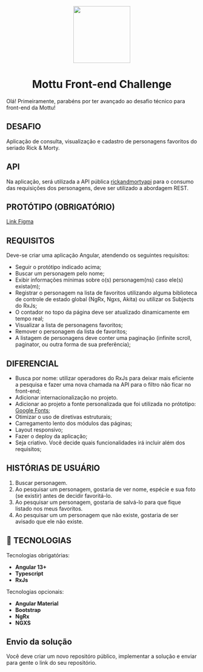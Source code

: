 
<p align="center"><img src="https://mottu.com.br/wp-content/uploads/2022/02/Mottu-grupo-verde-horizontal.png" width="150" /></p>
<h1 align="center">Mottu Front-end Challenge</h1>

Olá! 
Primeiramente, parabéns por ter avançado ao desafio técnico para front-end da Mottu! 

## DESAFIO

<p>
  Aplicação de consulta, visualização e cadastro de personagens favoritos do seriado Rick & Morty.
</p>

## API
Na aplicação, será utilizada a API pública [rickandmortyapi](https://rickandmortyapi.com/documentation/#introduction) para o consumo das requisições dos personagens, deve ser utilizado a abordagem REST.

## PROTÓTIPO (OBRIGATÓRIO)
[Link Figma](https://www.figma.com/file/c8xS5wew3KBVVY62BS2imT/.%F0%9F%94%93-%5BInterno%5D-Teste-t%C3%A9cnico?type=design&node-id=1%3A210&mode=design&t=vHzykxexPvSxZoFk-1) 

## REQUISITOS
Deve-se criar uma aplicação Angular, atendendo os seguintes requisitos:
* Seguir o protótipo indicado acima;
* Buscar um personagem pelo nome;
* Exibir informações mínimas sobre o(s) personagem(ns) caso ele(s) exista(m);
* Registrar o personagem na lista de favoritos utilizando alguma biblioteca de controle de estado global (NgRx, Ngxs, Akita) ou utilizar os Subjects do RxJs;
* O contador no topo da página deve ser atualizado dinamicamente em tempo real;
* Visualizar a lista de personagens favoritos;
* Remover o personagem da lista de favoritos;
* A listagem de personagens deve conter uma paginação (infinite scroll, paginator, ou outra forma de sua preferência);

## DIFERENCIAL
* Busca por nome: utilizar operadores do RxJs para deixar mais eficiente a pesquisa e fazer uma nova chamada na API para o filtro não ficar no front-end;
* Adicionar internacionalização no projeto. 
* Adicionar ao projeto a fonte personalizada que foi utilizada no prótotipo: [Google Fonts](https://fonts.google.com/share?selection.family=Creepster|Poppins);
* Otimizar o uso de diretivas estruturais;
* Carregamento lento dos módulos das páginas;
* Layout responsivo;
* Fazer o deploy da aplicação;
* Seja criativo. Você decide quais funcionalidades irá incluir além dos requisitos;


## HISTÓRIAS DE USUÁRIO
1. Buscar personagem.
2. Ao pesquisar um personagem, gostaria de ver nome, espécie e sua foto (se existir) antes de decidir favoritá-lo.
3. Ao pesquisar um personagem, gostaria de salvá-lo para que fique listado nos meus favoritos.
4. Ao pesquisar um um personagem que não existe, gostaria de ser avisado que ele não existe.

## :rocket: TECNOLOGIAS
Tecnologias obrigatórias:
- **Angular 13+** 
- **Typescript** 
- **RxJs**

 Tecnologias opcionais:
- **Angular Material**
- **Bootstrap**
- **NgRx**
- **NGXS** 

Envio da solução
-------------------------
Você deve criar um novo repositóro público, implementar a solução e enviar para gente o link do seu repositório.
